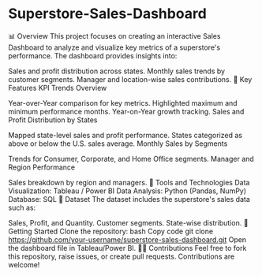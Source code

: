 # Superstore-Sales-Dashboard
📊 Overview
This project focuses on creating an interactive Sales Dashboard to analyze and visualize key metrics of a superstore's performance. The dashboard provides insights into:

Sales and profit distribution across states.
Monthly sales trends by customer segments.
Manager and location-wise sales contributions.
🌟 Key Features
KPI Trends Overview

Year-over-Year comparison for key metrics.
Highlighted maximum and minimum performance months.
Year-on-Year growth tracking.
Sales and Profit Distribution by States

Mapped state-level sales and profit performance.
States categorized as above or below the U.S. sales average.
Monthly Sales by Segments

Trends for Consumer, Corporate, and Home Office segments.
Manager and Region Performance

Sales breakdown by region and managers.
🔧 Tools and Technologies
Data Visualization: Tableau / Power BI
Data Analysis: Python (Pandas, NumPy)
Database: SQL
📂 Dataset
The dataset includes the superstore's sales data such as:

Sales, Profit, and Quantity.
Customer segments.
State-wise distribution.
🚀 Getting Started
Clone the repository:
bash
Copy code
git clone https://github.com/your-username/superstore-sales-dashboard.git
Open the dashboard file in Tableau/Power BI.
🧑‍💻 Contributions
Feel free to fork this repository, raise issues, or create pull requests. Contributions are welcome!
